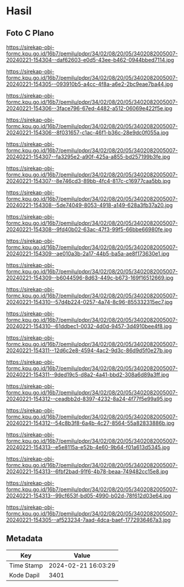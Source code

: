 # Hasil

## Foto C Plano

https://sirekap-obj-formc.kpu.go.id/16b7/pemilu/pdpr/34/02/08/20/05/3402082005007-20240221-154304--daf62603-e0d5-43ee-b462-0944bbed7114.jpg

https://sirekap-obj-formc.kpu.go.id/16b7/pemilu/pdpr/34/02/08/20/05/3402082005007-20240221-154305--093910b5-a4cc-4f8a-a6e2-2bc9eae7ba44.jpg

https://sirekap-obj-formc.kpu.go.id/16b7/pemilu/pdpr/34/02/08/20/05/3402082005007-20240221-154306--3face796-67ed-4482-a512-06069e422f5e.jpg

https://sirekap-obj-formc.kpu.go.id/16b7/pemilu/pdpr/34/02/08/20/05/3402082005007-20240221-154306--8f031657-c1ac-46f1-b36c-28e9dc0f055a.jpg

https://sirekap-obj-formc.kpu.go.id/16b7/pemilu/pdpr/34/02/08/20/05/3402082005007-20240221-154307--fa3295e2-a90f-425a-a855-bd257199b3fe.jpg

https://sirekap-obj-formc.kpu.go.id/16b7/pemilu/pdpr/34/02/08/20/05/3402082005007-20240221-154307--8e746cd3-89bb-4fc4-817c-c16977caa5bb.jpg

https://sirekap-obj-formc.kpu.go.id/16b7/pemilu/pdpr/34/02/08/20/05/3402082005007-20240221-154308--5de74049-8053-4918-a149-628a3fb37a20.jpg

https://sirekap-obj-formc.kpu.go.id/16b7/pemilu/pdpr/34/02/08/20/05/3402082005007-20240221-154308--9fd40b02-63ac-47f3-99f5-66bbe66980fe.jpg

https://sirekap-obj-formc.kpu.go.id/16b7/pemilu/pdpr/34/02/08/20/05/3402082005007-20240221-154309--ae010a3b-2a17-44b5-ba5a-ae8f173630e1.jpg

https://sirekap-obj-formc.kpu.go.id/16b7/pemilu/pdpr/34/02/08/20/05/3402082005007-20240221-154309--b6044596-8d63-449c-b673-169f16512669.jpg

https://sirekap-obj-formc.kpu.go.id/16b7/pemilu/pdpr/34/02/08/20/05/3402082005007-20240221-154310--57d4b224-0257-4a74-8c96-855332315ec7.jpg

https://sirekap-obj-formc.kpu.go.id/16b7/pemilu/pdpr/34/02/08/20/05/3402082005007-20240221-154310--61ddbec1-0032-4d0d-9457-3d4910bee4f8.jpg

https://sirekap-obj-formc.kpu.go.id/16b7/pemilu/pdpr/34/02/08/20/05/3402082005007-20240221-154311--12d6c2e8-4594-4ac2-9d3c-86d9d5f0e27b.jpg

https://sirekap-obj-formc.kpu.go.id/16b7/pemilu/pdpr/34/02/08/20/05/3402082005007-20240221-154311--9ded19c5-d8a2-4a41-bbd2-308a6d89a3ff.jpg

https://sirekap-obj-formc.kpu.go.id/16b7/pemilu/pdpr/34/02/08/20/05/3402082005007-20240221-154312--ceadbb2d-8397-4232-8a24-4f77f5e99a95.jpg

https://sirekap-obj-formc.kpu.go.id/16b7/pemilu/pdpr/34/02/08/20/05/3402082005007-20240221-154312--54c8b3f8-6a4b-4c27-8564-55a82833886b.jpg

https://sirekap-obj-formc.kpu.go.id/16b7/pemilu/pdpr/34/02/08/20/05/3402082005007-20240221-154313--e5e8115a-e52b-4e60-9b64-f01a613d5345.jpg

https://sirekap-obj-formc.kpu.go.id/16b7/pemilu/pdpr/34/02/08/20/05/3402082005007-20240221-154313--6fbf2bad-91f6-4b78-beaa-749482cc15e8.jpg

https://sirekap-obj-formc.kpu.go.id/16b7/pemilu/pdpr/34/02/08/20/05/3402082005007-20240221-154313--99cf653f-bd05-4990-b02d-78f612d03e64.jpg

https://sirekap-obj-formc.kpu.go.id/16b7/pemilu/pdpr/34/02/08/20/05/3402082005007-20240221-154305--af523234-7aad-4dca-baef-1772936467a3.jpg


## Metadata

| Key        | Value               |
| ---------- | ------------------- |
| Time Stamp | 2024-02-21 16:03:29 |
| Kode Dapil | 3401                |



